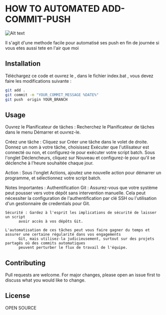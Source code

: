 # HOW TO AUTOMATED ADD-COMMIT-PUSH

![Alt text](https://www.google.com/url?sa=i&url=https%3A%2F%2Fvectorified.com%2Fdragon-ball-icon&psig=AOvVaw2K-mzuvXJYMSdY5gdvf1JO&ust=1712737232523000&source=images&cd=vfe&opi=89978449&ved=0CBIQjRxqFwoTCKCM8MrZtIUDFQAAAAAdAAAAABAJ "goku flemmard")


Il s'agit d'une methode facile pour automatisé ses push en fin de journée si vous etes aussi tete en l'air que moi 

## Installation

Téléchargez ce code et ouvrez le , dans le fichier index.bat , vous devez faire les modifications suivante : 

```bash
git add .
git commit -m "YOUR_COMMIT_MESSAGE %DATE%"
git push  origin YOUR_BRANCH

```

## Usage


Ouvrez le Planificateur de tâches : Recherchez le Planificateur de tâches dans le menu Démarrer et ouvrez-le.

Créez une tâche : Cliquez sur Créer une tâche dans le volet de droite. Donnez un nom à votre tâche,
    choisissez Exécuter que l'utilisateur est connecté ou non, et configurez-le pour exécuter votre script batch.
    Sous l'onglet Déclencheurs, cliquez sur Nouveau et configurez-le pour qu'il se déclenche à l'heure
    souhaitée chaque jour.

Action : Sous l'onglet Actions, ajoutez une nouvelle action pour démarrer un programme, et sélectionnez votre
    script batch.



Notes Importantes :
    Authentification Git : Assurez-vous que votre système peut pousser vers votre dépôt sans intervention manuelle.
          Cela peut nécessiter la configuration de l'authentification par
          clé SSH ou l'utilisation d'un gestionnaire de credentials pour Git.

    Sécurité : Gardez à l'esprit les implications de sécurité de laisser un script
          avoir accès à vos dépôts Git.

    L'automatisation de ces tâches peut vous faire gagner du temps et assurer une certaine régularité dans vos engagements
          Git, mais utilisez-la judicieusement, surtout sur des projets partagés où des commits automatiques
          peuvent perturber le flux de travail de l'équipe.

## Contributing

Pull requests are welcome. For major changes, please open an issue first
to discuss what you would like to change.


## License
OPEN  SOURCE
